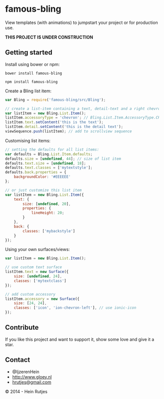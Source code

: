 famous-bling
============

View templates (with animations) to jumpstart your project or for production use.

**THIS PROJECT IS UNDER CONSTRUCTION**


## Getting started

Install using bower or npm:

	bower install famous-bling

	npm install famous-bling

Create a Bling list item:

```javascript
var Bling = require('famous-bling/src/Bling');

// create a list-item containing a text, detail-text and a right chevron icon
var listItem = new Bling.List.Item();
listItem.accessoryType = 'chevron'; // Bling.List.Item.AccessoryType.CHEVRON;
listItem.text.setContent('this is the text');
listItem.detail.setContent('this is the detail text');
viewSequence.push(listItem); // add to scrollview sequence
```

Customising list items:

```javascript
// setting the defaults for all list items:
var defaults = Bling.List.Item.defaults;
defaults.size = [undefined, 44]; // size of list item
defaults.text.size = [undefined, 18];
defaults.text.classes = ['mytextstyle'];
defaults.back.properties = {
	backgroundColor: '#EEEEEE'
};

// or just customize this list item
var listItem = new Bling.List.Item({
	text: {
		size: [undefined, 20],
		properties: {
			lineHeight: 20;
		}
	},
	back: {
		classes: ['mybackstyle']
	}
});
```

Using your own surfaces/views:

```javascript
var listItem = new Bling.List.Item();

// use custom text surface
listItem.text = new Surface({
	size: [undefined, 24],
	classes: ['mytextclass']
});

// add custom accessory
listItem.accessory = new Surface({
	size: [24, 24],
	classes: ['icon', 'ion-chevron-left'], // use ionic-icon
});
```


## Contribute

If you like this project and want to support it, show some love
and give it a star.


## Contact
- 	@IjzerenHein
- 	http://www.gloey.nl
- 	hrutjes@gmail.com

© 2014 - Hein Rutjes